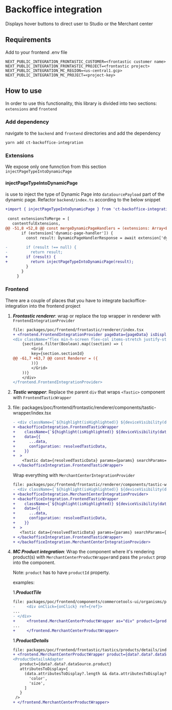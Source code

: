 # Backoffice integration
Displays hover buttons to direct user to Studio or the Merchant center

## Requirements
Add to your frontend .env file
```
NEXT_PUBLIC_INTEGRATION_FRONTASTIC_CUSTOMER=<frontastic customer name>
NEXT_PUBLIC_INTEGRATION_FRONTASTIC_PROJECT=<frontastic project>
NEXT_PUBLIC_INTEGRATION_MC_REGION=<us-central1.gcp>
NEXT_PUBLIC_INTEGRATION_MC_PROJECT=<project-key>
```

## How to use
In order to use this functionality, this library is divided into two sections: `extensions` and `frontend`

### Add dependency
navigate to the `backend` and `frontend` directories and add the dependency
```
yarn add ct-backoffice-integration
```

### Extensions
We expose only one funnction from this section `injectPageTypeIntoDynamicPage`

#### injectPageTypeIntoDynamicPage
is use to inject the type of Dynamic Page into `dataSourcePayload` part of the dynamic page.
Refactor `backend/index.ts` according to the below snippet

```diff
+import { injectPageTypeIntoDynamicPage } from 'ct-backoffice-integration/dist/extensions';
 
 const extensionsToMerge = [
   contentfulExtensions,
@@ -51,8 +52,8 @@ const mergeDynamicPageHandlers = (extensions: Array<ExtensionRegistry>): Dynamic
       if (extension['dynamic-page-handler']) {
         const result: DynamicPageHandlerResponse = await extension['dynamic-page-handler'](request, dynamicPageContext);
 
-        if (result !== null) {
-          return result;
+        if (result) {
+          return injectPageTypeIntoDynamicPage(result);
         }
       }
     }

```

### Frontend
There are a couple of places that you have to integrate backoffice-integration into the frontend project

1. ***Frontastic renderer***: wrap or replace the top wrapper in renderer with `FrontendIntegrationProvider`
    ```diff
    file: packages/poc/frontend/frontastic/renderer/index.tsx
    + <frontend.FrontendIntegrationProvider pageData={pageData} isDisplayed={true}>
    <div className="flex min-h-screen flex-col items-stretch justify-start">
        {sections.filter(Boolean).map((section) => (
            <Grid
            key={section.sectionId}
    @@ -61,7 +63,7 @@ const Renderer = ({
            ))}
            </Grid>
        ))}
        </div>
    </frontend.FrontendIntegrationProvider>
    ```
1. ***Tastic wrapper***: Replace the parent `div` that wraps `<Tastic>` component with `FrontendTasticWrapper`
2. file: packages/poc/frontend/frontastic/renderer/components/tastic-wrapper/index.tsx
    ```diff
    - <div className={`${highlight(isHighlighted)} ${deviceVisibility(data.configuration)}`}>
    + <backofficeIntegration.FrontendTasticWrapper
    +    className={`${highlight(isHighlighted)} ${deviceVisibility(data.configuration)}`}
    +    data={{
    +      ...data,
    +      configuration: resolvedTasticData,
    +    }}
    +  >
        <Tastic data={resolvedTasticData} params={params} searchParams={searchParams} categories={categories} />
    + </backofficeIntegration.FrontendTasticWrapper>

    ```
    Wrap everything with `MerchantCenterIntegrationProvider`
     ```diff
     file: packages/poc/frontend/frontastic/renderer/components/tastic-wrapper/index.tsx
    - <div className={`${highlight(isHighlighted)} ${deviceVisibility(data.configuration)}`}>
    + <backofficeIntegration.MerchantCenterIntegrationProvider>
    + <backofficeIntegration.FrontendTasticWrapper
    +    className={`${highlight(isHighlighted)} ${deviceVisibility(data.configuration)}`}
    +    data={{
    +      ...data,
    +      configuration: resolvedTasticData,
    +    }}
    +  >
        <Tastic data={resolvedTasticData} params={params} searchParams={searchParams} categories={categories} />
    + </backofficeIntegration.FrontendTasticWrapper>
    + </backofficeIntegration.MerchantCenterIntegrationProvider>

    ```
1. ***MC Product integration***: Wrap the component where it's rendering product(s) with `MerchantCenterProductWrapper`and pass the `product` prop into the component.

    Note: `product` has to have `productId` property.

    examples:

    1.***ProductTile***
   ```diff
   file: packages/poc/frontend/components/commercetools-ui/organisms/product/product-tile/index.tsx
   -     <div onClick={onClick} ref={ref}>
   ...
   - </div>
   +     <frontend.MerchantCenterProductWrapper as="div" product={product} onClick={onClick} ref={ref}>
   ...
   +     </frontend.MerchantCenterProductWrapper>
   ```

    1.***ProductDetails***
   ```diff
   file: packages/poc/frontend/frontastic/tastics/products/details/index.tsx
   + <frontend.MerchantCenterProductWrapper product={data?.data?.dataSource.product}>
   <ProductDetailsAdapter
      product={data?.data?.dataSource.product}
      attributesToDisplay={
        (data.attributesToDisplay?.length && data.attributesToDisplay?.map((item: any) => item.key)) || [
          'color',
          'size',
        ]
      }
    />
   + </frontend.MerchantCenterProductWrapper>
   ```

